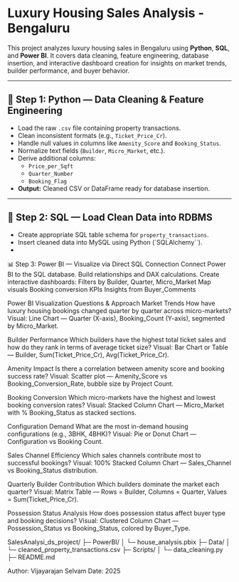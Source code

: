 
# Luxury Housing Sales Analysis - Bengaluru

This project analyzes luxury housing sales in Bengaluru using **Python**, **SQL**, and **Power BI**. It covers data cleaning, feature engineering, database insertion, and interactive dashboard creation for insights on market trends, builder performance, and buyer behavior.

---

## 🐍 Step 1: Python — Data Cleaning & Feature Engineering
- Load the raw `.csv` file containing property transactions.
- Clean inconsistent formats (e.g., `Ticket_Price_Cr`).
- Handle null values in columns like `Amenity_Score` and `Booking_Status`.
- Normalize text fields (`Builder`, `Micro_Market`, etc.).
- Derive additional columns:
  - `Price_per_Sqft`
  - `Quarter_Number`
  - `Booking_Flag`
- **Output:** Cleaned CSV or DataFrame ready for database insertion.

---

## 🧠 Step 2: SQL — Load Clean Data into RDBMS
- Create appropriate SQL table schema for `property_transactions`.
- Insert cleaned data into MySQL using Python (`SQLAlchemy``).
- 
📊 Step 3: Power BI — Visualize via Direct SQL Connection
Connect Power BI to the SQL database.
Build relationships and DAX calculations.
Create interactive dashboards:
Filters by Builder, Quarter, Micro_Market
Map visuals
Booking conversion KPIs
Insights from Buyer_Comments

Power BI Visualization Questions & Approach
Market Trends
How have luxury housing bookings changed quarter by quarter across micro-markets?
Visual: Line Chart — Quarter (X-axis), Booking_Count (Y-axis), segmented by Micro_Market.

Builder Performance
Which builders have the highest total ticket sales and how do they rank in terms of average ticket size?
Visual: Bar Chart or Table — Builder, Sum(Ticket_Price_Cr), Avg(Ticket_Price_Cr).

Amenity Impact
Is there a correlation between amenity score and booking success rate?
Visual: Scatter plot — Amenity_Score vs Booking_Conversion_Rate, bubble size by Project Count.

Booking Conversion
Which micro-markets have the highest and lowest booking conversion rates?
Visual: Stacked Column Chart — Micro_Market with % Booking_Status as stacked sections.

Configuration Demand
What are the most in-demand housing configurations (e.g., 3BHK, 4BHK)?
Visual: Pie or Donut Chart — Configuration vs Booking Count.

Sales Channel Efficiency
Which sales channels contribute most to successful bookings?
Visual: 100% Stacked Column Chart — Sales_Channel vs Booking_Status distribution.

Quarterly Builder Contribution
Which builders dominate the market each quarter?
Visual: Matrix Table — Rows = Builder, Columns = Quarter, Values = Sum(Ticket_Price_Cr).

Possession Status Analysis
How does possession status affect buyer type and booking decisions?
Visual: Clustered Column Chart — Possession_Status vs Booking_Status, colored by Buyer_Type.

SalesAnalysi_ds_project/
├─ PowerBI/
│  └─ house_analysis.pbix
├─ Data/
│  └─ cleaned_property_transactions.csv
├─ Scripts/
│  └─ data_cleaning.py
├─ README.md


Author: Vijayarajan Selvam
Date: 2025



